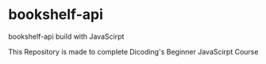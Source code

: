# bookshelf-api

bookshelf-api build with JavaScirpt

This Repository is made to complete Dicoding's Beginner JavaScirpt Course
